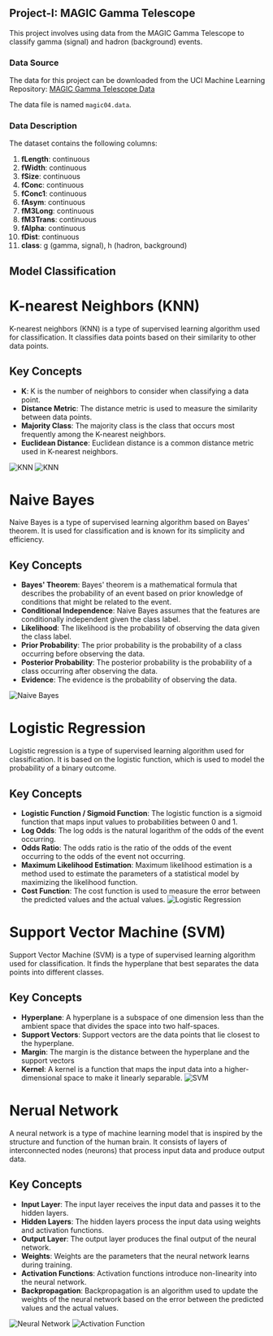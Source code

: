 ## **Project-I: MAGIC Gamma Telescope**

This project involves using data from the MAGIC Gamma Telescope to classify gamma (signal) and hadron (background) events.

### **Data Source**

The data for this project can be downloaded from the UCI Machine Learning Repository: [MAGIC Gamma Telescope Data](https://archive.ics.uci.edu/ml/datasets/MAGIC+Gamma+Telescope)

The data file is named `magic04.data`.

### **Data Description**

The dataset contains the following columns:

1. **fLength**: continuous
2. **fWidth**: continuous
3. **fSize**: continuous
4. **fConc**: continuous
5. **fConc1**: continuous
6. **fAsym**: continuous
7. **fM3Long**: continuous
8. **fM3Trans**: continuous
9. **fAlpha**: continuous
10. **fDist**: continuous
11. **class**: g (gamma, signal), h (hadron, background)

## **Model Classification**

# K-nearest Neighbors (KNN)

K-nearest neighbors (KNN) is a type of supervised learning algorithm used for classification. It classifies data points based on their similarity to other data points.

## Key Concepts

- **K**: K is the number of neighbors to consider when classifying a data point.
- **Distance Metric**: The distance metric is used to measure the similarity between data points.
- **Majority Class**: The majority class is the class that occurs most frequently among the K-nearest neighbors.
- **Euclidean Distance**: Euclidean distance is a common distance metric used in K-nearest neighbors.

![KNN](image.png)
![KNN](image-1.png)

# Naive Bayes

Naive Bayes is a type of supervised learning algorithm based on Bayes' theorem. It is used for classification and is known for its simplicity and efficiency.

## Key Concepts

- **Bayes' Theorem**: Bayes' theorem is a mathematical formula that describes the probability of an event based on prior knowledge of conditions that might be related to the event.
- **Conditional Independence**: Naive Bayes assumes that the features are conditionally independent given the class label.
- **Likelihood**: The likelihood is the probability of observing the data given the class label.
- **Prior Probability**: The prior probability is the probability of a class occurring before observing the data.
- **Posterior Probability**: The posterior probability is the probability of a class occurring after observing the data.
- **Evidence**: The evidence is the probability of observing the data.

![Naive Bayes](image-2.png)

# Logistic Regression

Logistic regression is a type of supervised learning algorithm used for classification. It is based on the logistic function, which is used to model the probability of a binary outcome.

## Key Concepts

- **Logistic Function / Sigmoid Function**: The logistic function is a sigmoid function that maps input values to probabilities between 0 and 1.
- **Log Odds**: The log odds is the natural logarithm of the odds of the event occurring.
- **Odds Ratio**: The odds ratio is the ratio of the odds of the event occurring to the odds of the event not occurring.
- **Maximum Likelihood Estimation**: Maximum likelihood estimation is a method used to estimate the parameters of a statistical model by maximizing the likelihood function.
- **Cost Function**: The cost function is used to measure the error between the predicted values and the actual values.
![Logistic Regression](image-3.png)

# Support Vector Machine (SVM)

Support Vector Machine (SVM) is a type of supervised learning algorithm used for classification. It finds the hyperplane that best separates the data points into different classes.

## Key Concepts

- **Hyperplane**: A hyperplane is a subspace of one dimension less than the ambient space that divides the space into two half-spaces.
- **Support Vectors**: Support vectors are the data points that lie closest to the hyperplane.
- **Margin**: The margin is the distance between the hyperplane and the support vectors
- **Kernel**: A kernel is a function that maps the input data into a higher-dimensional space to make it linearly separable.
![SVM](image-4.png)

# Nerual Network

A neural network is a type of machine learning model that is inspired by the structure and function of the human brain. It consists of layers of interconnected nodes (neurons) that process input data and produce output data.

## Key Concepts

- **Input Layer**: The input layer receives the input data and passes it to the hidden layers.
- **Hidden Layers**: The hidden layers process the input data using weights and activation functions.
- **Output Layer**: The output layer produces the final output of the neural network.
- **Weights**: Weights are the parameters that the neural network learns during training.
- **Activation Functions**: Activation functions introduce non-linearity into the neural network.
- **Backpropagation**: Backpropagation is an algorithm used to update the weights of the neural network based on the error between the predicted values and the actual values.

![Neural Network](image-5.png)
![Activation Function](image-6.png)
